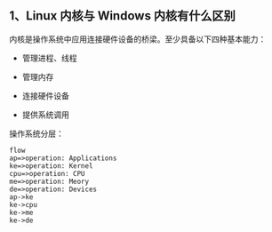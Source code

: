 ## 1、Linux 内核与 Windows 内核有什么区别

内核是操作系统中应用连接硬件设备的桥梁。至少具备以下四种基本能力：

* 管理进程、线程

* 管理内存

* 连接硬件设备

* 提供系统调用

操作系统分层：

```
flow
ap=>operation: Applications
ke=>operation: Kernel
cpu=>operation: CPU
me=>operation: Meory
de=>operation: Devices
ap->ke
ke->cpu
ke->me
ke->de
```
